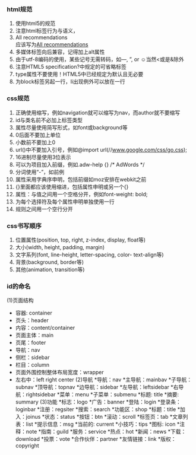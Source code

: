 ### html规范
1. 使用html5的规范<!DOCTYPE html>
2. 注意html标签行为与语义，<li onclick=”goToRecommendations();”>All recommendations</li>应该写为<a href=”recommendations/”>All recommendations</a>
3. 多媒体标签向后兼容，记得加上alt属性
4. 由于utf-8编码的使用，某些记号无需转码，如&mdash;, &rdquo;, or &#x263a;当然<或是&除外
5. 注意HTML5 specification?中规定的可省略标签
6. type属性不要使用！HTML5中已经规定为默认且无必要
7. 为block标签另起一行，li出现例外可以放在一行

### css规范

1. 正确使用缩写，例如navigation就可以缩写为nav，而author就不要缩写
2. id与类名前不必加上标签类型
3. 属性尽量使用简写形式，如font或background等
4. 0后面不要加上单位
5. 小数前不要加上0
6. url()中不要加入引号，例如@import url(//www.google.com/css/go.css);
7. 16进制尽量使用3位表示
8. 可以为项目加入前缀，例如.adw-help {} /* AdWords */
9. 分词使用“-”，如前例
10. 属性采用字典序申明，包括前缀如moz安排在webkit之前
11. {}里面都应该使用缩进，包括属性申明或另一个{}
12. 属性：与值之间用一个空格分开，例如font-weight: bold;
13. 为每个选择符及每个属性申明单独使用一行
14. 规则之间用一个空行分开

### css书写顺序

1. 位置属性(position, top, right, z-index, display, float等)
2. 大小(width, height, padding, margin)
3. 文字系列(font, line-height, letter-spacing, color- text-align等)
4. 背景(background, border等)
5. 其他(animation, transition等)

### id的命名
(1)页面结构 
*    容器: container 
*    页头：header 
*    内容：content/container 
*    页面主体：main 
*    页尾：footer 
*    导航：nav 
*    侧栏：sidebar 
*    栏目：column 
*    页面外围控制整体布局宽度：wrapper 
*    左右中：left right center 
(2)导航 
*导航：nav 
*主导航：mainbav 
*子导航：subnav 
*顶导航：topnav 
*边导航：sidebar 
*左导航：leftsidebar 
*右导航：rightsidebar 
*菜单：menu 
*子菜单：submenu 
*标题: title 
*摘要: summary 
(3)功能 
*标志：logo 
*广告：banner 
*登陆：login 
*登录条：loginbar 
*注册：regsiter 
*搜索：search 
*功能区：shop 
*标题：title 
*加入：joinus 
*状态：status 
*按钮：btn 
*滚动：scroll 
*标签页：tab 
*文章列表：list 
*提示信息：msg 
*当前的: current 
*小技巧：tips 
*图标: icon 
*注释：note 
*指南：guild 
*服务：service 
*热点：hot 
*新闻：news 
*下载：download 
*投票：vote 
*合作伙伴：partner 
*友情链接：link 
*版权：copyright 
